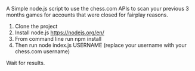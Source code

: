 A Simple node.js script to use the chess.com APIs to scan your previous 3 months games for accounts that were closed for fairplay reasons.

1. Clone the project 
2. Install node.js https://nodejs.org/en/
3. From command line run
    npm install
4. Then run
    node index.js USERNAME
(replace your username with your chess.com username)

Wait for results.




